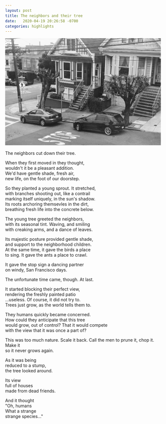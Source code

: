 ```yaml
---
layout: post
title: The neighbors and their tree
date:   2020-04-19 20:26:58 -0700
categories: highlights
---
```

![truncated trees in the neighborhood](https://raw.githubusercontent.com/svvchen/nervxious/gh-pages/assets/images/tree.jpg)

The neighbors cut down their tree.   

When they first moved in they thought,  
wouldn't it be a pleasant addition.  
We'd have gentle shade, fresh air,  
new life, on the foot of our doorstep.  

So they planted a young sprout. It stretched,   
with branches shooting out, like a contrail   
marking itself uniquely, in the sun's shadow.   
Its roots archoring themsevles in the dirt,  
breathing fresh life into the concrete below.  

The young tree greeted the neighbors,  
with its seasonal tint. Waving, and smiling  
with creaking arms, and a dance of leaves.  

Its majestic posture provided gentle shade,  
and support to the neighborhood children.  
At the same time, it gave the birds a place  
to sing. It gave the ants a place to crawl.

It gave the stop sign a dancing partner  
on windy, San Francisco days.  

The unfortunate time came, though. At last.  

It started blocking their perfect view,   
rendering the freshly painted patio  
...useless. Of course, it did not try to.  
Trees just grow, as the world tells them to.  

They humans quickly became concerned.  
How could they anticipate that this tree  
would grow, out of control? That it would compete  
with the view that it was once a part of?  

This was too much nature. Scale it back.
Call the men to prune it, chop it. Make it  
so it never grows again.  

As it was being  
reduced to a stump,  
the tree looked around.  

Its view   
full of houses   
made from dead friends.   

And it thought     
"Oh, humans  
What a strange  
strange species..."   
